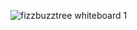 ![fizzbuzztree whiteboard 1](https://user-images.githubusercontent.com/63610026/96647225-20f88980-12e2-11eb-9c94-573d44f0102d.png)
